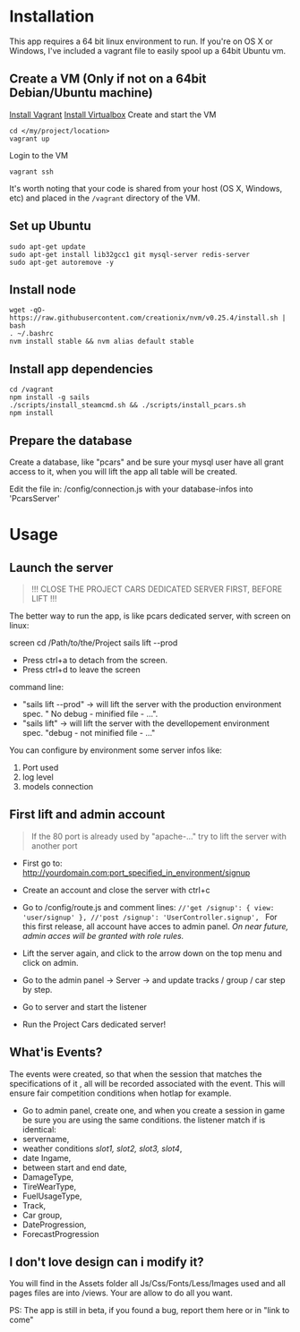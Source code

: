 # Installation

This app requires a 64 bit linux environment to run. If you're on OS X or Windows, I've included a vagrant file to easily spool up a 64bit Ubuntu vm.

## Create a VM (Only if not on a 64bit Debian/Ubuntu machine)
[Install Vagrant](http://docs.vagrantup.com/v2/installation/index.html)
[Install Virtualbox](https://www.virtualbox.org/wiki/Downloads)
Create and start the VM
```
cd </my/project/location>
vagrant up
```
Login to the VM
```
vagrant ssh
```
It's worth noting that your code is shared from your host (OS X, Windows, etc) and placed in the `/vagrant` directory of the VM.


## Set up Ubuntu
```
sudo apt-get update
sudo apt-get install lib32gcc1 git mysql-server redis-server
sudo apt-get autoremove -y
```

## Install node
```
wget -qO- https://raw.githubusercontent.com/creationix/nvm/v0.25.4/install.sh | bash
. ~/.bashrc
nvm install stable && nvm alias default stable
```

## Install app dependencies
```
cd /vagrant
npm install -g sails
./scripts/install_steamcmd.sh && ./scripts/install_pcars.sh
npm install
```

## Prepare the database

Create a database, like "pcars" and be sure your mysql user have all grant access to it, when you will lift the app all table will be created.

Edit the file in: /config/connection.js with your database-infos into 'PcarsServer'

# Usage

## Launch the server

> !!! CLOSE THE PROJECT CARS DEDICATED SERVER FIRST, BEFORE LIFT !!!

The better way to run the app, is like pcars dedicated server, with screen on linux:

screen
cd /Path/to/the/Project
sails lift --prod

- Press ctrl­+a  to detach from the screen.
- Press ctrl+­d to leave the screen

command line:
- "sails lift --prod" -> will lift the server with the production environment spec.  " No debug - minified file  -  ...".
- "sails lift" -> will lift the server with the devellopement environment spec. "debug  - not minified file - ..."

You can configure by environment some server infos like:
1. Port used
2. log level
3. models connection

## First lift and admin account

> If the 80 port is already used by "apache-..." try to lift the server
> with another port

- First go to: http://yourdomain.com:port_specified_in_environment/signup

- Create an account and close the server with ctrl+c

- Go to /config/route.js and comment lines:
`//'get /signup': { view: 'user/signup' },
//'post /signup': 'UserController.signup',
`
For this first release, all account have acces to admin panel.
*On near future, admin acces will be granted with role rules.*

- Lift the server again, and click to the arrow down on the top menu and click on admin.
- Go to the admin panel -> Server -> and update tracks / group / car step by step.
- Go to server and start the listener
- Run the Project Cars dedicated server!

## What'is Events?

The events were created, so that when the session that matches the specifications of it , all will be recorded associated with the event. This will ensure fair competition conditions when hotlap for example.

- Go to admin panel, create one, and when you create a session in game be sure you are using the same conditions. the listener match if is identical:
-  servername,
- weather conditions *slot1, slot2, slot3, slot4*,
- date Ingame,
- between start and end date,
- DamageType,
- TireWearType,
- FuelUsageType,
- Track,
- Car group,
- DateProgression,
- ForecastProgression

## I don't love design can i modify it?

You will find in the Assets folder all Js/Css/Fonts/Less/Images used and all pages files are into /views. Your are allow to do all you want.


PS: The app is still in beta, if you found a bug, report them here or in "link to come"
